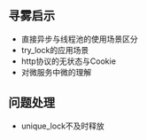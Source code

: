 
## 寻雾启示
- 直接异步与线程池的使用场景区分
- try_lock的应用场景
- http协议的无状态与Cookie
- 对微服务中微的理解


## 问题处理
- unique_lock不及时释放